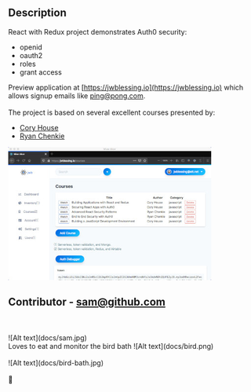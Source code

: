## Description
React with Redux project demonstrates Auth0 security: 
- openid
- oauth2
- roles 
- grant access
 
Preview application at [https://jwblessing.io](https://jwblessing.io) which allows signup emails like ping@pong.com.
<br/>
<br/>
The project is based on several excellent courses presented by:

- [Cory House](https://github.com/coryhouse)
- [Ryan Chenkie](https://github.com/chenkie)


![Alt text](docs/courses-page.jpg)

## Contributor - sam@github.com
<br />
<br />
![Alt text](docs/sam.jpg)
<br />
Loves to eat and monitor the bird bath ![Alt text](docs/bird.png)
<br />
<br />
![Alt text](docs/bird-bath.jpg)
<br />
<br />
🙂
